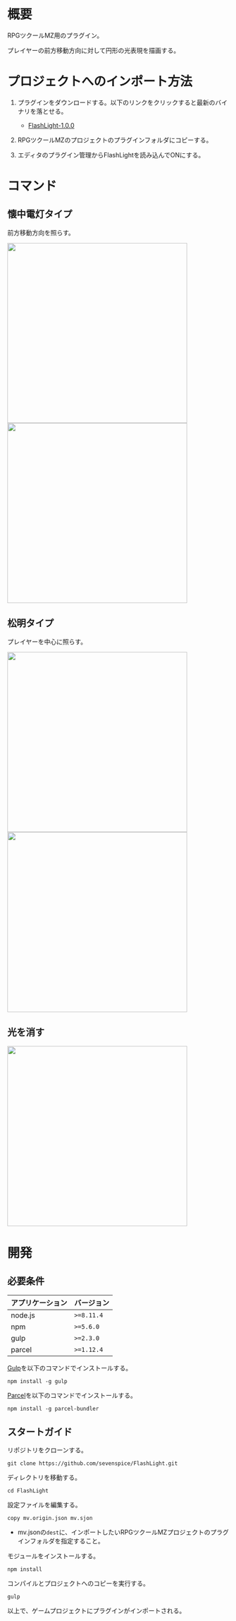 # 概要

RPGツクールMZ用のプラグイン。

プレイヤーの前方移動方向に対して円形の光表現を描画する。

# プロジェクトへのインポート方法

1. プラグインをダウンロードする。以下のリンクをクリックすると最新のバイナリを落とせる。
    * [FlashLight-1.0.0](https://storage.googleapis.com/aurelia-github/rpgmaker-mz/flashlight/FlashLight-1.0.0.zip)

2. RPGツクールMZのプロジェクトのプラグインフォルダにコピーする。

3. エディタのプラグイン管理からFlashLightを読み込んでONにする。


# コマンド

## 懐中電灯タイプ

前方移動方向を照らす。

<img src="https://storage.googleapis.com/aurelia-github/rpgmaker-mz/flashlight/%E3%82%B3%E3%83%9E%E3%83%B3%E3%83%89%E4%BE%8B_LIGHT.png?raw=true" width="408px">

<img src="https://storage.googleapis.com/aurelia-github/rpgmaker-mz/flashlight/%E6%87%90%E4%B8%AD%E9%9B%BB%E7%81%AF_LIGHT.gif?raw=true" width="408px">

## 松明タイプ

プレイヤーを中心に照らす。

<img src="https://storage.googleapis.com/aurelia-github/rpgmaker-mz/flashlight/%E3%82%B3%E3%83%9E%E3%83%B3%E3%83%89%E4%BE%8B_TORCH.png?raw=true" width="408px">

<img src="https://storage.googleapis.com/aurelia-github/rpgmaker-mz/flashlight/%E6%87%90%E4%B8%AD%E9%9B%BB%E7%81%AF_TORCH.gif?raw=true" width="408px">

## 光を消す

<img src="https://storage.googleapis.com/aurelia-github/rpgmaker-mz/flashlight/%E3%82%B3%E3%83%9E%E3%83%B3%E3%83%89%E4%BE%8B_OFF.png?raw=true" width="408px">

# 開発

## 必要条件

| アプリケーション | バージョン               |
| :--------------- | :----------------------- |
| node.js          | `>=8.11.4`               |
| npm              | `>=5.6.0`                |
| gulp             | `>=2.3.0`                |
| parcel           | `>=1.12.4`               |

[Gulp](https://gulpjs.com/)を以下のコマンドでインストールする。
```
npm install -g gulp
```

[Parcel](https://ja.parceljs.org/)を以下のコマンドでインストールする。
```
npm install -g parcel-bundler
```


## スタートガイド

リポジトリをクローンする。
```
git clone https://github.com/sevenspice/FlashLight.git
```

ディレクトリを移動する。
```
cd FlashLight
```

設定ファイルを編集する。
```
copy mv.origin.json mv.sjon
```
* mv.jsonの`dest`に、インポートしたいRPGツクールMZプロジェクトのプラグインフォルダを指定すること。

モジュールをインストールする。
```
npm install
```

コンパイルとプロジェクトへのコピーを実行する。
```
gulp
```

以上で、ゲームプロジェクトにプラグインがインポートされる。
